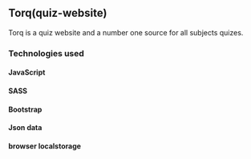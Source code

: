 ## Torq(quiz-website)
Torq is a quiz website and a number one source for all subjects quizes. 

### Technologies used

#### JavaScript
#### SASS
#### Bootstrap
#### Json data
#### browser localstorage
